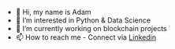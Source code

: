 - 👋 Hi, my name is Adam
- 👀 I’m interested in Python & Data Science
- 🌱 I’m currently working on blockchain projects
- 📫 How to reach me - Connect via [Linkedin](https://www.linkedin.com/in/colea911/)
